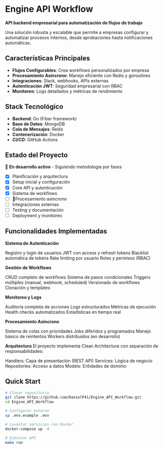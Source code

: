 # Engine API Workflow

 **API backend empresarial para automatización de flujos de trabajo**

Una solución robusta y escalable que permite a empresas configurar y automatizar procesos internos, desde aprobaciones hasta notificaciones automáticas.

## Características Principales

- **Flujos Configurables**: Crea workflows personalizados por empresa
- **Procesamiento Asíncrono**: Manejo eficiente con Redis y goroutines
- **Integraciones**: Slack, webhooks, APIs externas
- **Autenticación JWT**: Seguridad empresarial con RBAC
- **Monitoreo**: Logs detallados y métricas de rendimiento

## Stack Tecnológico

- **Backend**: Go (Fiber framework)
- **Base de Datos**: MongoDB
- **Cola de Mensajes**: Redis
- **Contenerización**: Docker
- **CI/CD**: GitHub Actions

## Estado del Proyecto

🔄 **En desarrollo activo** - Siguiendo metodología por fases

- [x] Planificación y arquitectura
- [x] Setup inicial y configuración
- [x] Core API y autenticación
- [x] Sistema de workflows
- [ ] 🔄Procesamiento asíncrono
- [ ] Integraciones externas
- [ ] Testing y documentación
- [ ] Deployment y monitoreo

## Funcionalidades Implementadas
**Sistema de Autenticación**

 Registro y login de usuarios
 JWT con access y refresh tokens
 Blacklist automática de tokens
 Rate limiting por usuario
 Roles y permisos (RBAC)

**Gestión de Workflows**

 CRUD completo de workflows
 Sistema de pasos condicionales
 Triggers múltiples (manual, webhook, scheduled)
 Versionado de workflows
 Clonación y templates

**Monitoreo y Logs**

 Auditoría completa de acciones
 Logs estructurados
 Métricas de ejecución
 Health checks automatizados
 Estadísticas en tiempo real

**Procesamiento Asíncrono**

 Sistema de colas con prioridades
 Jobs diferidos y programados
 Manejo básico de reintentos
 Workers distribuidos (en desarrollo)

**Arquitectura**
El proyecto implementa Clean Architecture con separación de responsabilidades:

Handlers: Capa de presentación (REST API)
Services: Lógica de negocio
Repositories: Acceso a datos
Models: Entidades de dominio


## Quick Start

```bash
# Clonar repositorio
git clone https://github.com/DanielP41/Engine_API_Workflow.git
cd Engine_API_Workflow

# Configurar entorno
cp .env.example .env

# Levantar servicios con Docker
docker-compose up -d

# Ejecutar API
make run
